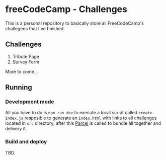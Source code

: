 # freeCodeCamp - Challenges

This is a personal repository to basically store all FreeCodeCamp's challegens that I've finished.

## Challenges

1. Tribute Page
1. Survey Form

More to come...

## Running

### Development mode

All you have to do is `npm run dev` to execute a local script called `create-index.js` resposible to generate an `index.html` with links to all challenges located in `src` directory, after this [Parcel](https://parceljs.org/) is called to bundle all together and delivery it.

### Build and deploy

TBD.
